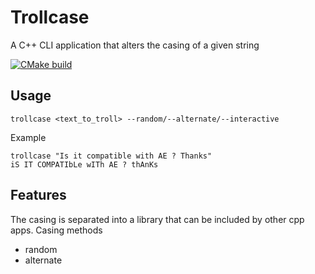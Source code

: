 # Trollcase

A C++ CLI application that alters the casing of a given string

[![CMake build](https://github.com/dann1/trollcase/actions/workflows/cmake-multi-platform.yml/badge.svg)](https://github.com/dann1/trollcase/actions/workflows/cmake-multi-platform.yml)

## Usage

`trollcase <text_to_troll> --random/--alternate/--interactive`

Example

```
trollcase "Is it compatible with AE ? Thanks"
iS IT COMPATIbLe wITh AE ? thAnKs
```

## Features

The casing is separated into a library that can be included by other cpp apps. Casing methods

- random
- alternate
